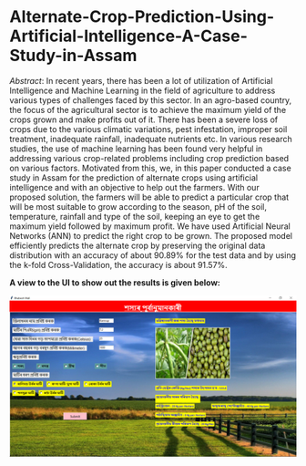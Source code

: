 # Alternate-Crop-Prediction-Using-Artificial-Intelligence-A-Case-Study-in-Assam

*Abstract*: In recent years, there has been a lot of utilization of Artificial Intelligence and Machine Learning in the field of agriculture to address various types of challenges faced by this sector. In an agro-based country, the focus of the agricultural sector is to achieve the maximum yield of the crops grown and make profits out of it. There has been a severe loss of crops due to the various climatic variations, pest infestation, improper soil treatment, inadequate rainfall, inadequate nutrients etc. In various research studies, the use of machine learning has been found very helpful in addressing various crop-related problems including crop prediction based on various factors. Motivated from this, we, in this paper conducted a case study in Assam for the prediction of alternate crops using artificial intelligence and with an objective to help out the farmers. With our proposed solution, the farmers will be able to predict a particular crop that will be most suitable to grow according to the season, pH
of the soil, temperature, rainfall and type of the soil, keeping an eye to get the maximum yield followed by maximum profit. We have used Artificial Neural Networks (ANN) to predict the right crop to be grown. The proposed model efficiently predicts the alternate crop by preserving the original data distribution with an accuracy of about 90.89% for the test data and by using the k-fold Cross-Validation, the accuracy is about 91.57%.

**A view to the UI to show out the results is given below:**

![alt text](https://github.com/BhabeshMali/Alternate-Crop-Prediction-Using-Artificial-Intelligence-A-Case-Study-in-Assam/blob/main/New_screenshot1.png)


